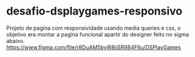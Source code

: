 # desafio-dsplaygames-responsivo
Projeto de pagina com responsividade usando media queries e css, o objetivo era montar a pagina funcional apartir do designer feito no sigma abaixo.
https://www.figma.com/file/r8DuAM5bylR8iiSR984F6u/DSPlayGames
